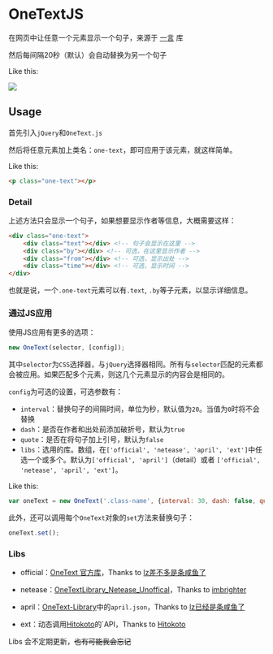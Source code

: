 # OneTextJS

在网页中让任意一个元素显示一个句子，来源于 [一言](https://github.com/lz233/OneText-Library) 库

然后每间隔20秒（默认）会自动替换为另一个句子

Like this:

![](https://n-source.netlify.com/img/OneTextJS-0.png)

## Usage

首先引入`jQuery`和`OneText.js`

然后将任意元素加上类名：`one-text`，即可应用于该元素，就这样简单。

Like this:

```html
<p class="one-text"></p>
```

### Detail

上述方法只会显示一个句子，如果想要显示作者等信息，大概需要这样：

```html
<div class="one-text">
    <div class="text"></div> <!-- 句子会显示在这里 -->
    <div class="by"></div> <!-- 可选，在这里显示作者 -->
    <div class="from"></div> <!-- 可选，显示出处 -->
    <div class="time"></div> <!-- 可选，显示时间 -->
</div>
```

也就是说，一个`.one-text`元素可以有`.text`, `.by`等子元素，以显示详细信息。

### 通过JS应用

使用JS应用有更多的选项：

```javascript
new OneText(selector, [config]);
```

其中`selector`为`CSS`选择器，与`jQuery`选择器相同。所有与`selector`匹配的元素都会被应用。如果匹配多个元素，则这几个元素显示的内容会是相同的。

`config`为可选的设置，可选参数有：

- `interval`：替换句子的间隔时间，单位为秒，默认值为`20`。当值为`0`时将不会替换
- `dash`：是否在作者和出处前添加破折号，默认为`true`
- `quote`：是否在将句子加上引号，默认为`false`
- `libs`：选用的库。数组，在`['official', 'netease', 'april', 'ext']`中任选一个或多个。默认为`['official', 'april']`（detail）或者 `['official', 'netease', 'april', 'ext']`。

Like this:

```javascript
var oneText = new OneText('.class-name', {interval: 30, dash: false, quote: true, libs: ['official', 'ext']});
```

此外，还可以调用每个`OneText`对象的`set`方法来替换句子：

```javascript
oneText.set();
```

### Libs

- official：[OneText 官方库](https://github.com/lz233/OneText-Library)，Thanks to [lz差不多是条咸鱼了](https://github.com/lz233)

- netease：[OneTextLibrary_Netease_Unoffical](https://github.com/2878444090/OneTextLibrary_Netease_Unoffical)，Thanks to [imbrighter](https://github.com/2878444090)

- april：[OneText-Library](https://github.com/XiaoMengXinX/OneText-Library)中的`april.json`，Thanks to [lz已经是条咸鱼了](https://github.com/XiaoMengXinX)

- ext：动态调用[Hitokoto](https://hitokoto.cn/)的`API，Thanks to [Hitokoto](https://hitokoto.cn/)


Libs 会不定期更新，~~也有可能我会忘记~~
